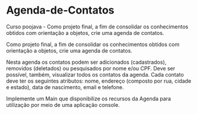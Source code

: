 # Agenda-de-Contatos
Curso poojava - Como projeto final, a fim de consolidar os conhecimentos obtidos com orientação a objetos, crie uma agenda de contatos. 

Como projeto final, a fim de consolidar os conhecimentos obtidos com orientação a objetos, crie uma agenda de contatos. 

Nesta agenda os contatos podem ser adicionados (cadastrados), removidos (deletados) ou pesquisados por nome e/ou CPF. Deve ser possível, também, visualizar todos os contatos da agenda. Cada contato deve ter os seguintes atributos: nome, endereço (composto por rua, cidade e estado), data de nascimento, email e telefone. 

Implemente um Main que disponibilize os recursos da Agenda para utilização por meio de uma aplicação console.
